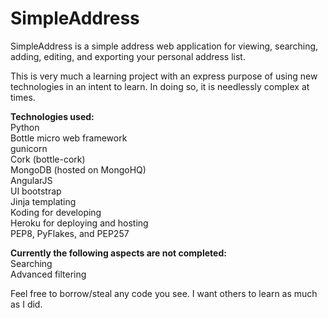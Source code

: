 SimpleAddress
=============

SimpleAddress is a simple address web application for viewing, searching, adding, editing, and exporting your personal address list.

This is very much a learning project with an express purpose of using new technologies in an intent to learn.  In doing so, it is needlessly complex at times.

<b>Technologies used:</b><br />
Python<br />
Bottle micro web framework<br />
gunicorn<br />
Cork (bottle-cork)<br />
MongoDB (hosted on MongoHQ)<br />
AngularJS<br />
UI bootstrap<br />
Jinja templating<br />
Koding for developing<br />
Heroku for deploying and hosting<br />
PEP8, PyFlakes, and PEP257<br />

<b>Currently the following aspects are not completed:</b><br />
Searching<br />
Advanced filtering<br />

Feel free to borrow/steal any code you see.  I want others to learn as much as I did.
